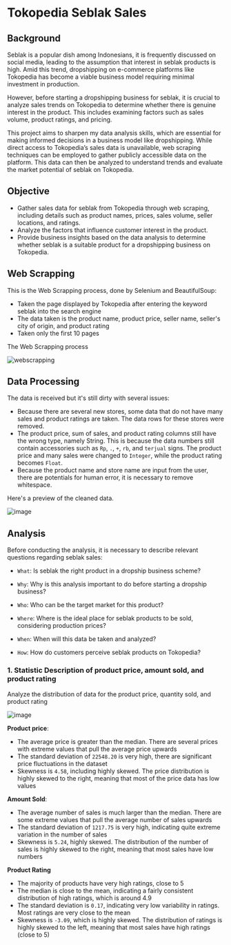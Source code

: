 # Tokopedia Seblak Sales
## Background
Seblak is a popular dish among Indonesians, it is frequently discussed on social media, leading to the assumption that interest in seblak products is high. Amid this trend, dropshipping on e-commerce platforms like Tokopedia has become a viable business model requiring minimal investment in production.

However, before starting a dropshipping business for seblak, it is crucial to analyze sales trends on Tokopedia to determine whether there is genuine interest in the product. This includes examining factors such as sales volume, product ratings, and pricing.

This project aims to sharpen my data analysis skills, which are essential for making informed decisions in a business model like dropshipping. While direct access to Tokopedia’s sales data is unavailable, web scraping techniques can be employed to gather publicly accessible data on the platform. This data can then be analyzed to understand trends and evaluate the market potential of seblak on Tokopedia.

## Objective
- Gather sales data for seblak from Tokopedia through web scraping, including details such as product names, prices, sales volume, seller locations, and ratings.
- Analyze the factors that influence customer interest in the product.
- Provide business insights based on the data analysis to determine whether seblak is a suitable product for a dropshipping business on Tokopedia.

## Web Scrapping
This is the Web Scrapping process, done by Selenium and BeautifulSoup:

- Taken the page displayed by Tokopedia after entering the keyword seblak into the search engine
- The data taken is the product name, product price, seller name, seller's city of origin, and product rating
- Taken only the first 10 pages

The Web Scrapping process

![webscrapping](https://github.com/user-attachments/assets/2f33db9d-1b23-4806-82bb-7adcaefc082f)

## Data Processing
The data is received but it's still dirty with several issues:

- Because there are several new stores, some data that do not have many sales and product ratings are taken. The data rows for these stores were removed.
- The product price, sum of sales, and product rating columns still have the wrong type, namely String. This is because the data numbers still contain accessories such as `Rp`, `.`, `+`, `rb`, and `terjual` signs. The product price and many sales were changed to `Integer`, while the product rating becomes `Float`.
- Because the product name and store name are input from the user, there are potentials for human error, it is necessary to remove whitespace.

Here's a preview of the cleaned data.

![image](https://github.com/user-attachments/assets/e2a7f1d4-1737-493e-8686-f274b765612b)

## Analysis

Before conducting the analysis, it is necessary to describe relevant questions regarding seblak sales:
- `What`: Is seblak the right product in a dropship business scheme?

- `Why`: Why is this analysis important to do before starting a dropship business?

- `Who`: Who can be the target market for this product?

- `Where`: Where is the ideal place for seblak products to be sold, considering production prices?

- `When`: When will this data be taken and analyzed?

- `How`: How do customers perceive seblak products on Tokopedia?

### 1. Statistic Description of product price, amount sold, and product rating
Analyze the distribution of data for the product price, quantity sold, and product rating 

![image](https://github.com/user-attachments/assets/91b3b84e-5098-4d10-963e-e00aae72e6b3)

**Product price**:
- The average price is greater than the median. There are several prices with extreme values ​​that pull the average price upwards
- The standard deviation of `22548.20` is very high, there are significant price fluctuations in the dataset
- Skewness is `4.58`, including highly skewed. The price distribution is highly skewed to the right, meaning that most of the price data has low values

**Amount Sold**:
- The average number of sales is much larger than the median. There are some extreme values ​​that pull the average number of sales upwards
- The standard deviation of `1217.75` is very high, indicating quite extreme variation in the number of sales
- Skewness is `5.24`, highly skewed. The distribution of the number of sales is highly skewed to the right, meaning that most sales have low numbers

**Product Rating**
- The majority of products have very high ratings, close to 5
- The median is close to the mean, indicating a fairly consistent distribution of high ratings, which is around 4.9
- The standard deviation is `0.17`, indicating very low variability in ratings. Most ratings are very close to the mean
- Skewness is `-3.09`, which is highly skewed. The distribution of ratings is highly skewed to the left, meaning that most sales have high ratings (close to 5)








